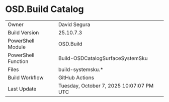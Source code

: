 ﻿# OSD.Build Catalog

| | |
|-|-|
| Owner | David Segura |
| Build Version | 25.10.7.3 |
| PowerShell Module | OSD.Build |
| PowerShell Function | Build-OSDCatalogSurfaceSystemSku |
| Files | build-systemsku.* |
| Build Workflow | GitHub Actions |
| Last Update | Tuesday, October 7, 2025 10:07:07 PM UTC |
